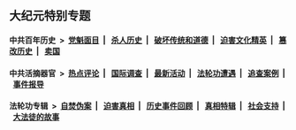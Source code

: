 ## 大纪元特别专题

#### 中共百年历史 &nbsp;>&nbsp; [党魁面目](indexes/nf1176107/README.md?12120430) &nbsp;| &nbsp; [杀人历史](indexes/nf1176106/README.md?12120430) &nbsp;| &nbsp; [破坏传统和道德](indexes/nf1176106/README.md?12120430) &nbsp;| &nbsp; [迫害文化精英](indexes/nf1176111/README.md?12120430) &nbsp;| &nbsp; [篡改历史](indexes/nf1176115/README.md?12120430) &nbsp;| &nbsp; [卖国](indexes/nf1176117/README.md?12120430) 

#### 中共活摘器官 &nbsp;>&nbsp; [热点评论](indexes/nf5879/README.md?12120430) &nbsp;| &nbsp; [国际调查](indexes/nf5947/README.md?12120430) &nbsp;| &nbsp; [最新活动](indexes/nf5883/README.md?12120430) &nbsp;| &nbsp; [法轮功遭遇](indexes/nf5881/README.md?12120430) &nbsp;| &nbsp; [追查案例](indexes/nf5880/README.md?12120430) &nbsp;| &nbsp; [事件报导](indexes/nf5877/README.md?12120430) 

#### 法轮功专辑 &nbsp;>&nbsp; [自焚伪案](indexes/nf5562/README.md?12120430) &nbsp;| &nbsp; [迫害真相](indexes/nf4379/README.md?12120430) &nbsp;| &nbsp; [历史事件回顾](indexes/nf5793/README.md?12120430) &nbsp;| &nbsp; [真相特辑](indexes/nf4389/README.md?12120430) &nbsp;| &nbsp; [社会支持](indexes/nf4386/README.md?12120430) &nbsp;| &nbsp; [大法徒的故事](indexes/nf1147481/README.md?12120430) 


